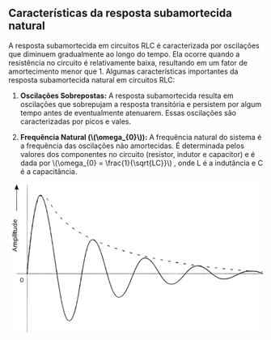 ## Características da resposta subamortecida natural

<div class="grid-50-50 small">

<div class="grid-element">

A resposta subamortecida em circuitos RLC é caracterizada por oscilações que diminuem gradualmente ao longo do tempo. Ela ocorre quando a resistência no circuito é relativamente baixa, resultando em um fator de amortecimento menor que 1. Algumas características importantes da resposta subamortecida natural em circuitos RLC:

1. **Oscilações Sobrepostas:** A resposta subamortecida resulta em oscilações que sobrepujam a resposta transitória e persistem por algum tempo antes de eventualmente atenuarem. Essas oscilações são caracterizadas por picos e vales.

2. **Frequência Natural (\\(\omega_{0}\\)):** A frequência natural do sistema é a frequência das oscilações não amortecidas. É determinada pelos valores dos componentes no circuito (resistor, indutor e capacitor) e é dada por \\(\omega_{0} = \frac{1}{\sqrt{LC}}\\) , onde L é a indutância e C é a capacitância.

</div>

<div class="grid-element">

<!-- _class: transparent -->
![grid-img](./img/grafico-subamortecida.png)

</div>


</div>